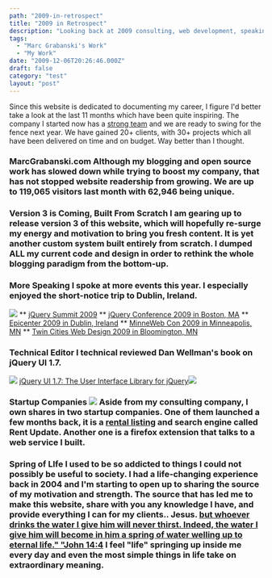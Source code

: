 ```yaml
---
path: "2009-in-retrospect"
title: "2009 in Retrospect"
description: "Looking back at 2009 consulting, web development, speaking and the future of MarcGrabanski.com"
tags: 
  - "Marc Grabanski's Work"
  - "My Work"
date: "2009-12-06T20:26:46.000Z"
draft: false
category: "test"
layout: "post"
---
```


Since this website is dedicated to documenting my career, I figure I'd better take a look at the last 11 months which have been quite inspiring. The company I started now has a [strong team](http://www.mjg.in) and we are ready to swing for the fence next year. We have gained 20+ clients, with 30+ projects which all have been delivered on time and on budget. Way better than I thought.

### MarcGrabanski.com Although my blogging and open source work has slowed down while trying to boost my company, that has not stopped website readership from growing. We are up to 119,065 visitors last month with 62,946 being unique.

### Version 3 is Coming, Built From Scratch I am gearing up to release version 3 of this website, which will hopefully re-surge my energy and motivation to bring you fresh content. It is yet another custom system built entirely from scratch. I dumped ALL my current code and design in order to rethink the whole blogging paradigm from the bottom-up.

### More Speaking I spoke at more events this year. I especially enjoyed the short-notice trip to Dublin, Ireland.
![](http://marcgrabanski.com/img/ireland-mainstreet.jpg)
** [jQuery Summit 2009](http://www.environmentsforhumans.com/jquery_summit/) ** [jQuery Conference 2009 in Boston, MA](http://events.jquery.com/jquery-conference-2009/) ** [Epicenter 2009 in Dublin, Ireland](http://epicenter.ie/?2009) ** [MinneWeb Con 2009 in Minneapolis, MN](http://minnewebcon.umn.edu/ver_one/schedule09.php) ** [Twin Cities Web Design 2009 in Bloomington, MN](http://tcwebdesign.org/2009/06/09/jquery-essentials-with-marc-grabanski/)

### Technical Editor I technical reviewed Dan Wellman's book on jQuery UI 1.7.
![](http://marcgrabanski.com/img/jqueryui-17-book.jpg)
[jQuery UI 1.7: The User Interface Library for jQuery](http://www.amazon.com/gp/product/1847199720?ie=UTF8&tag=jacofalltrawe-20&linkCode=as2&camp=1789&creative=9325&creativeASIN=1847199720)![](http://www.assoc-amazon.com/e/ir?t=jacofalltrawe-20&l=as2&o=1&a=1847199720)

### Startup Companies [![](http://marcgrabanski.com/img/rentupdate-thumb.jpg)](http://rentupdate.com) Aside from my consulting company, I own shares in two startup companies. One of them launched a few months back, it is a [rental listing](http://rentupdate.com) and search engine called Rent Update. Another one is a firefox extension that talks to a web service I built.

### Spring of LIfe I used to be so addicted to things I could not possibly be useful to society. I had a life-changing experience back in 2004 and I'm starting to open up to sharing the source of my motivation and strength. The source that has led me to make this website, share with you any knowledge I have, and provide everything I can for my clients.. Jesus. [but whoever drinks the water I give him will never thirst. Indeed, the water I give him will become in him a spring of water welling up to eternal life." "John 14:4](http://www.biblegateway.com/passage/?search=John%204:14&version=NIV) I feel "life" springing up inside me every day and even the most simple things in life take on extraordinary meaning.